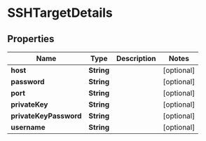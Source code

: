 

# SSHTargetDetails


## Properties

Name | Type | Description | Notes
------------ | ------------- | ------------- | -------------
**host** | **String** |  |  [optional]
**password** | **String** |  |  [optional]
**port** | **String** |  |  [optional]
**privateKey** | **String** |  |  [optional]
**privateKeyPassword** | **String** |  |  [optional]
**username** | **String** |  |  [optional]



